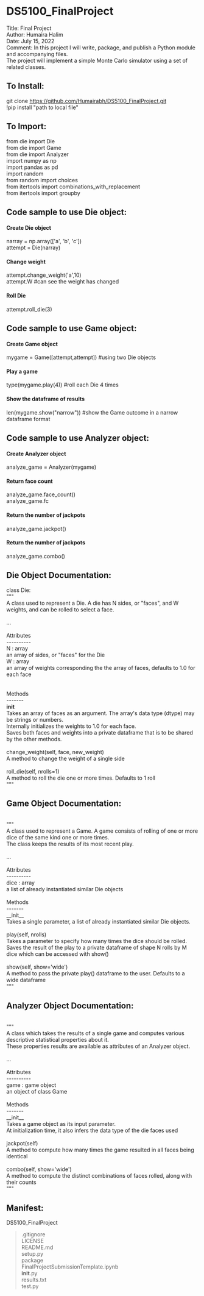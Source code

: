# DS5100_FinalProject

Title:    Final Project <br />
Author:   Humaira Halim <br />
Date:     July 15, 2022 <br />
Comment:  In this project I will write, package, and publish a Python module and accompanying files. <br /> 
          The project will implement a simple Monte Carlo simulator using a set of related classes.

## To Install: <br />

git clone https://github.com/Humairabh/DS5100_FinalProject.git <br />
!pip install "path to local file"  <br />
          
## To Import: <br />

from die import Die <br />
from die import Game <br />
from die import Analyzer <br />
import numpy as np <br />
import pandas as pd <br />
import random <br />
from random import choices <br />
from itertools import combinations_with_replacement <br />
from itertools import groupby <br />

## Code sample to use Die object: <br />

#### Create Die object
narray = np.array(['a', 'b', 'c']) <br />
attempt = Die(narray) <br />

#### Change weight
attempt.change_weight('a',10) <br />
attempt.W #can see the weight has changed <br />

#### Roll Die 
attempt.roll_die(3) <br />


## Code sample to use Game object: <br />

#### Create Game object <br />
mygame = Game([attempt,attempt]) #using two Die objects <br />

#### Play a game <br />
type(mygame.play(4)) #roll each Die 4 times <br />

#### Show the dataframe of results <br />
len(mygame.show("narrow")) #show the Game outcome in a narrow dataframe format <br />

## Code sample to use Analyzer object: <br />

#### Create Analyzer object <br />
analyze_game = Analyzer(mygame) <br />

#### Return face count <br />
analyze_game.face_count() <br />
analyze_game.fc <br />

#### Return the number of jackpots <br />
analyze_game.jackpot()<br />

#### Return the number of jackpots <br />
analyze_game.combo()<br />

## Die Object Documentation:

class Die: <br />
    """ <br />
    A class used to represent a Die. A die has N sides, or "faces", and W weights, and can be rolled to select a face. <br />
<br />
    ... <br />
<br />
    Attributes <br />
    ---------- <br />
    N : array <br />
        an array of sides, or "faces" for the Die <br />
    W : array <br />
        an array of weights corresponding the the array of faces, defaults to 1.0 for each face <br />
      <br />  
    Methods <br />
    ------- <br />
    __init__ <br />
        Takes an array of faces as an argument. The array's data type (dtype) may be strings or numbers. <br />
        Internally initializes the weights to 1.0 for each face. <br />
        Saves both faces and weights into a private dataframe that is to be shared by the other methods. <br />
     <br />
    change_weight(self, face, new_weight) <br />
        A method to change the weight of a single side <br />
        <br />
    roll_die(self, nrolls=1) <br />
        A method to roll the die one or more times. Defaults to 1 roll <br />
    """ <br />

## Game Object Documentation: <br />
 <br />
    """  <br />
    A class used to represent a Game. A game consists of rolling of one or more dice of the same kind one or more times.  <br />
    The class keeps the results of its most recent play.   <br />
 <br />
    ...  <br />
 <br />
    Attributes  <br />
    ----------  <br />
    dice : array  <br />
        a list of already instantiated similar Die objects  <br />
 <br />
    Methods  <br />
    -------  <br />
    __init__  <br />
        Takes a single parameter, a list of already instantiated similar Die objects.  <br />
 <br />        
    play(self, nrolls)  <br />
        Takes a parameter to specify how many times the dice should be rolled.  <br />
        Saves the result of the play to a private dataframe of shape N rolls by M dice which can be accessed with show()  <br />
 <br />        
    show(self, show='wide')  <br /> 
        A method to pass the private play() dataframe to the user. Defaults to a wide dataframe  <br />
    """  <br />

## Analyzer Object Documentation: <br />
 <br />
    """ <br />
    A class which takes the results of a single game and computes various descriptive statistical properties about it.  <br />
    These properties results are available as attributes of an Analyzer object. <br />
<br />
    ... <br />
<br />
    Attributes <br />
    ---------- <br />
    game : game object <br />
        an object of class Game <br />
<br />        
    Methods <br />
    ------- <br />
    __init__ <br />
        Takes a game object as its input parameter. <br />
        At initialization time, it also infers the data type of the die faces used <br />
<br />        
    jackpot(self) <br />
        A method to compute how many times the game resulted in all faces being identical <br />
<br />        
    combo(self, show='wide') <br />
        A method to compute the distinct combinations of faces rolled, along with their counts <br />
    """  <br />

## Manifest: <br />

DS5100_FinalProject <br />
>    .gitignore <br />
    LICENSE <br />
    README.md <br />
    setup.py <br />
    package <br />
        FinalProjectSubmissionTemplate.ipynb <br />
        __init__.py <br />
        results.txt <br />
        test.py <br />


